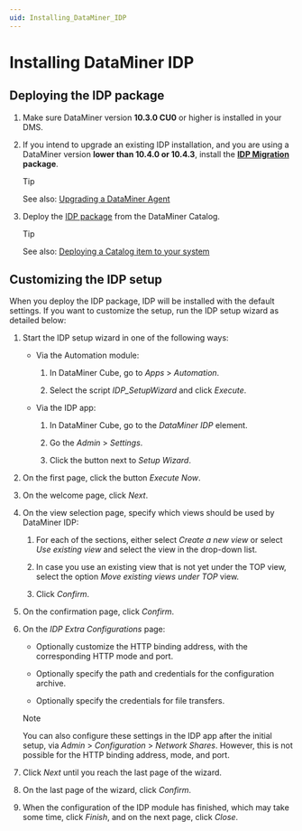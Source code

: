 ```yaml
---
uid: Installing_DataMiner_IDP
---
```


# Installing DataMiner IDP

## Deploying the IDP package

1. Make sure DataMiner version **10.3.0 CU0** or higher is installed in your DMS.

1. If you intend to upgrade an existing IDP installation, and you are using a DataMiner version **lower than 10.4.0 or 10.4.3**, install the **[IDP Migration](https://community.dataminer.services/download/idp-migration/) package**.

   > [!TIP]
   > See also: [Upgrading a DataMiner Agent](xref:Upgrading_a_DataMiner_Agent)

1. Deploy the [IDP package](https://catalog.dataminer.services/details/package/3163) from the DataMiner Catalog.

   > [!TIP]
   > See also: [Deploying a Catalog item to your system](xref:Deploying_a_catalog_item)

## Customizing the IDP setup

When you deploy the IDP package, IDP will be installed with the default settings. If you want to customize the setup, run the IDP setup wizard as detailed below:

1. Start the IDP setup wizard in one of the following ways:

   - Via the Automation module:

      1. In DataMiner Cube, go to *Apps* > *Automation*.

      1. Select the script *IDP_SetupWizard* and click *Execute*.

   - Via the IDP app:

      1. In DataMiner Cube, go to the *DataMiner IDP* element.

      1. Go the *Admin* > *Settings*.

      1. Click the button next to *Setup Wizard*.

1. On the first page, click the button *Execute Now*.

1. On the welcome page, click *Next*.

1. On the view selection page, specify which views should be used by DataMiner IDP:

   1. For each of the sections, either select *Create a new view* or select *Use existing view* and select the view in the drop-down list.

   1. In case you use an existing view that is not yet under the TOP view, select the option *Move existing views under TOP* view.

   1. Click *Confirm*.

1. On the confirmation page, click *Confirm*.

1. On the *IDP Extra Configurations* page:

   - Optionally customize the HTTP binding address, with the corresponding HTTP mode and port.

   - Optionally specify the path and credentials for the configuration archive.

   - Optionally specify the credentials for file transfers.

   > [!NOTE]
   > You can also configure these settings in the IDP app after the initial setup, via *Admin* > *Configuration* > *Network Shares*. However, this is not possible for the HTTP binding address, mode, and port.

1. Click *Next* until you reach the last page of the wizard.

1. On the last page of the wizard, click *Confirm*.

1. When the configuration of the IDP module has finished, which may take some time, click *Finish*, and on the next page, click *Close*.
